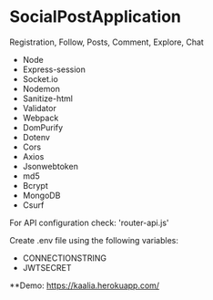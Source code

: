 # SocialPostApplication
Registration, Follow, Posts, Comment, Explore, Chat


* Node
* Express-session
* Socket.io
* Nodemon
* Sanitize-html
* Validator
* Webpack
* DomPurify
* Dotenv
* Cors
* Axios
* Jsonwebtoken
* md5
* Bcrypt
* MongoDB
* Csurf

For API configuration check: 'router-api.js'

Create .env file using the following variables:
* CONNECTIONSTRING
* JWTSECRET


**Demo: https://kaalia.herokuapp.com/
